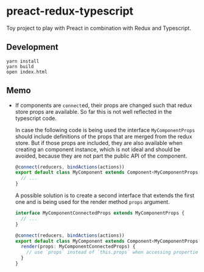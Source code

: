 # preact-redux-typescript

Toy project to play with Preact in combination with Redux and Typescript.

## Development

```
yarn install
yarn build
open index.html
```

## Memo

- If components are `connect`ed, their props are changed such that redux store props are available.
  So far this is not well reflected in the typescript code.

  In case the following code is being used the interface `MyComponentProps` should include definitions of the props 
  that are merged from the redux store. 
  But if those props are included, they are also available when creating an component instance, which is not ideal
  and should be avoided, because they are not part the public API of the component.

  ```typescript
  @connect(reducers, bindActions(actions))
  export default class MyComponent extends Component<MyComponentProps, {}> {
    // ...
  }
  ```

  A possible solution is to create a second interface that extends the first one and is being used for the render
  method `props` argument.

  ```typescript
  interface MyComponentConnectedProps extends MyComponentProps {
    // ...
  }

  @connect(reducers, bindActions(actions))
  export default class MyComponent extends Component<MyComponentProps, {}> {
    render(props: MyComponentConnectedProps) {
      // use `props` instead of `this.props` when accessing properties that have been merged from the store
    }
  }
  ```
  